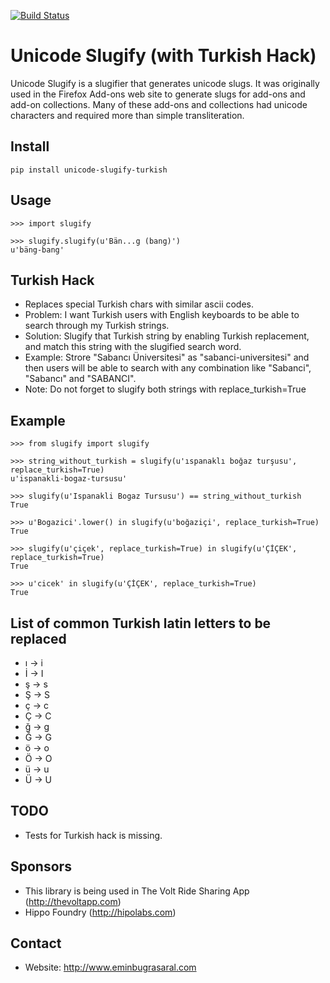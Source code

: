 [![Build Status](https://travis-ci.org/eminbugrasaral/unicode-slugify-turkish.svg?branch=master)](https://travis-ci.org/eminbugrasaral/unicode-slugify-turkish)

# Unicode Slugify (with Turkish Hack)

Unicode Slugify is a slugifier that generates unicode slugs.  It was originally
used in the Firefox Add-ons web site to generate slugs for add-ons and add-on
collections.  Many of these add-ons and collections had unicode characters and
required more than simple transliteration.

## Install

    pip install unicode-slugify-turkish

## Usage

    >>> import slugify

    >>> slugify.slugify(u'Bän...g (bang)')
    u'bäng-bang'

## Turkish Hack

- Replaces special Turkish chars with similar ascii codes.
- Problem: I want Turkish users with English keyboards to be able to search through my Turkish strings.
- Solution: Slugify that Turkish string by enabling Turkish replacement, and match this string with the slugified search word.
- Example: Strore "Sabancı Üniversitesi" as "sabanci-universitesi" and then users will be able to search with any combination like "Sabanci", "Sabancı" and "SABANCI".
- Note: Do not forget to slugify both strings with replace_turkish=True

## Example

    >>> from slugify import slugify

    >>> string_without_turkish = slugify(u'ıspanaklı boğaz turşusu', replace_turkish=True)
    u'ispanakli-bogaz-tursusu'

    >>> slugify(u'Ispanakli Bogaz Tursusu') == string_without_turkish
    True

    >>> u'Bogazici'.lower() in slugify(u'boğaziçi', replace_turkish=True)
    True
    
    >>> slugify(u'çiçek', replace_turkish=True) in slugify(u'ÇİÇEK', replace_turkish=True)
    True
    
    >>> u'cicek' in slugify(u'ÇİÇEK', replace_turkish=True)
    True

## List of common Turkish latin letters to be replaced

- ı -> i
- İ -> I
- ş -> s
- Ş -> S
- ç -> c
- Ç -> C
- ğ -> g
- Ğ -> G
- ö -> o
- Ö -> O
- ü -> u
- Ü -> U

## TODO

- Tests for Turkish hack is missing.


## Sponsors

- This library is being used in The Volt Ride Sharing App (http://thevoltapp.com)
- Hippo Foundry (http://hipolabs.com)

## Contact

- Website: http://www.eminbugrasaral.com
